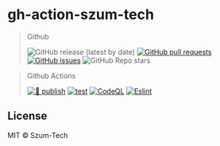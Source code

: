 # gh-action-szum-tech

> Github
>
>![GitHub release (latest by date)](https://img.shields.io/github/v/release/JanSzewczyk/gh-action-szum-tech)
[![GitHub pull requests](https://img.shields.io/github/issues-pr/JanSzewczyk/gh-action-szum-tech)](https://github.com/JanSzewczyk/eslint-config-szum-tech/pulls)
[![GitHub issues](https://img.shields.io/github/issues/JanSzewczyk/gh-action-szum-tech)](https://github.com/JanSzewczyk/eslint-config-szum-tech/issues)
![GitHub Repo stars](https://img.shields.io/github/stars/JanSzewczyk/gh-action-szum-tech?style=social)

> Github Actions
>
>[![🚀 publish](https://github.com/JanSzewczyk/gh-action-szum-tech/actions/workflows/publish.yml/badge.svg?branch=main)](https://github.com/JanSzewczyk/eslint-config-szum-tech/actions/workflows/publish.yml)
[![test](https://github.com/JanSzewczyk/gh-action-szum-tech/actions/workflows/test.yml/badge.svg?branch=main)](https://github.com/JanSzewczyk/eslint-config-szum-tech/actions/workflows/test.yml)
[![CodeQL](https://github.com/JanSzewczyk/gh-action-szum-tech/actions/workflows/codeql.yml/badge.svg?branch=main)](https://github.com/JanSzewczyk/eslint-config-szum-tech/actions/workflows/codeql.yml)
[![Eslint](https://github.com/JanSzewczyk/gh-action-szum-tech/actions/workflows/eslint.yml/badge.svg?branch=main)](https://github.com/JanSzewczyk/eslint-config-szum-tech/actions/workflows/codeql.yml)


## License

MIT © Szum-Tech
